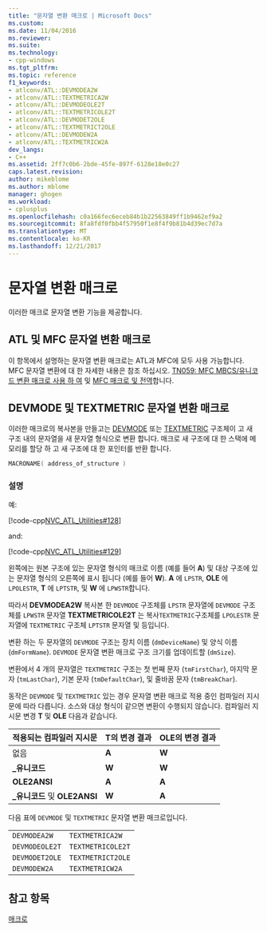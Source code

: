 ```yaml
---
title: "문자열 변환 매크로 | Microsoft Docs"
ms.custom: 
ms.date: 11/04/2016
ms.reviewer: 
ms.suite: 
ms.technology:
- cpp-windows
ms.tgt_pltfrm: 
ms.topic: reference
f1_keywords:
- atlconv/ATL::DEVMODEA2W
- atlconv/ATL::TEXTMETRICA2W
- atlconv/ATL::DEVMODEOLE2T
- atlconv/ATL::TEXTMETRICOLE2T
- atlconv/ATL::DEVMODET2OLE
- atlconv/ATL::TEXTMETRICT2OLE
- atlconv/ATL::DEVMODEW2A
- atlconv/ATL::TEXTMETRICW2A
dev_langs:
- C++
ms.assetid: 2ff7c0b6-2bde-45fe-897f-6128e18e0c27
caps.latest.revision: 
author: mikeblome
ms.author: mblome
manager: ghogen
ms.workload:
- cplusplus
ms.openlocfilehash: c0a166fec6eceb84b1b22563849ff1b9462ef9a2
ms.sourcegitcommit: 8fa8fdf0fbb4f57950f1e8f4f9b81b4d39ec7d7a
ms.translationtype: MT
ms.contentlocale: ko-KR
ms.lasthandoff: 12/21/2017
---
```

# <a name="string-conversion-macros"></a>문자열 변환 매크로

이러한 매크로 문자열 변환 기능을 제공합니다.  
 
##  <a name="atl_and_mfc_string_conversion_macros"></a>ATL 및 MFC 문자열 변환 매크로

이 항목에서 설명하는 문자열 변환 매크로는 ATL과 MFC에 모두 사용 가능합니다. MFC 문자열 변환에 대 한 자세한 내용은 참조 하십시오. [TN059: MFC MBCS/유니코드 변환 매크로 사용 하 여](../../mfc/tn059-using-mfc-mbcs-unicode-conversion-macros.md) 및 [MFC 매크로 및 전역](../../mfc/reference/mfc-macros-and-globals.md)합니다.

##  <a name="devmode_and_textmetric_string_conversion_macros"></a>DEVMODE 및 TEXTMETRIC 문자열 변환 매크로

이러한 매크로의 복사본을 만들고는 [DEVMODE](http://msdn.microsoft.com/library/windows/desktop/dd183565) 또는 [TEXTMETRIC](http://msdn.microsoft.com/library/windows/desktop/dd145132) 구조체이 고 새 구조 내의 문자열을 새 문자열 형식으로 변환 합니다. 매크로 새 구조에 대 한 스택에 메모리를 할당 하 고 새 구조에 대 한 포인터를 반환 합니다.  
  
```cpp
MACRONAME( address_of_structure )
```  
  
### <a name="remarks"></a>설명

예:  
  
[!code-cpp[NVC_ATL_Utilities#128](../../atl/codesnippet/cpp/string-conversion-macros_1.cpp)]  
  
and:  
  
[!code-cpp[NVC_ATL_Utilities#129](../../atl/codesnippet/cpp/string-conversion-macros_2.cpp)]  
  
왼쪽에는 원본 구조에 있는 문자열 형식의 매크로 이름 (예를 들어 **A**) 및 대상 구조에 있는 문자열 형식의 오른쪽에 표시 됩니다 (예를 들어 **W**). **A** 에 `LPSTR`, **OLE** 에 `LPOLESTR`, **T** 에 `LPTSTR`, 및 **W** 에 `LPWSTR`합니다.  
  
따라서 **DEVMODEA2W** 복사본 한 `DEVMODE` 구조체를 `LPSTR` 문자열에 `DEVMODE` 구조체를 `LPWSTR` 문자열 **TEXTMETRICOLE2T** 는 복사`TEXTMETRIC`구조체를 `LPOLESTR` 문자열에 `TEXTMETRIC` 구조체 `LPTSTR` 문자열 및 등입니다.  
  
변환 하는 두 문자열의 `DEVMODE` 구조는 장치 이름 (`dmDeviceName`) 및 양식 이름 (`dmFormName`). `DEVMODE` 문자열 변환 매크로 구조 크기를 업데이트할 (`dmSize`).  
  
변환에서 4 개의 문자열은 `TEXTMETRIC` 구조는 첫 번째 문자 (`tmFirstChar`), 마지막 문자 (`tmLastChar`), 기본 문자 (`tmDefaultChar`), 및 줄바꿈 문자 (`tmBreakChar`).
  
동작은 `DEVMODE` 및 `TEXTMETRIC` 있는 경우 문자열 변환 매크로 적용 중인 컴파일러 지시문에 따라 다릅니다. 소스와 대상 형식이 같으면 변환이 수행되지 않습니다. 컴파일러 지시문 변경 **T** 및 **OLE** 다음과 같습니다.  
  
|적용되는 컴파일러 지시문|T의 변경 결과|OLE의 변경 결과|  
|----------------------------------|---------------|-----------------|  
|없음|**A**|**W**|  
|**\_유니코드**|**W**|**W**|  
|**OLE2ANSI**|**A**|**A**|  
|**\_유니코드** 및 **OLE2ANSI**|**W**|**A**|  
  
 다음 표에 `DEVMODE` 및 `TEXTMETRIC` 문자열 변환 매크로입니다.  
  
|||  
|-|-|  
|`DEVMODEA2W`|`TEXTMETRICA2W`|  
|`DEVMODEOLE2T`|`TEXTMETRICOLE2T`|  
|`DEVMODET2OLE`|`TEXTMETRICT2OLE`|  
|`DEVMODEW2A`|`TEXTMETRICW2A`|  

## <a name="see-also"></a>참고 항목

[매크로](../../atl/reference/atl-macros.md)
